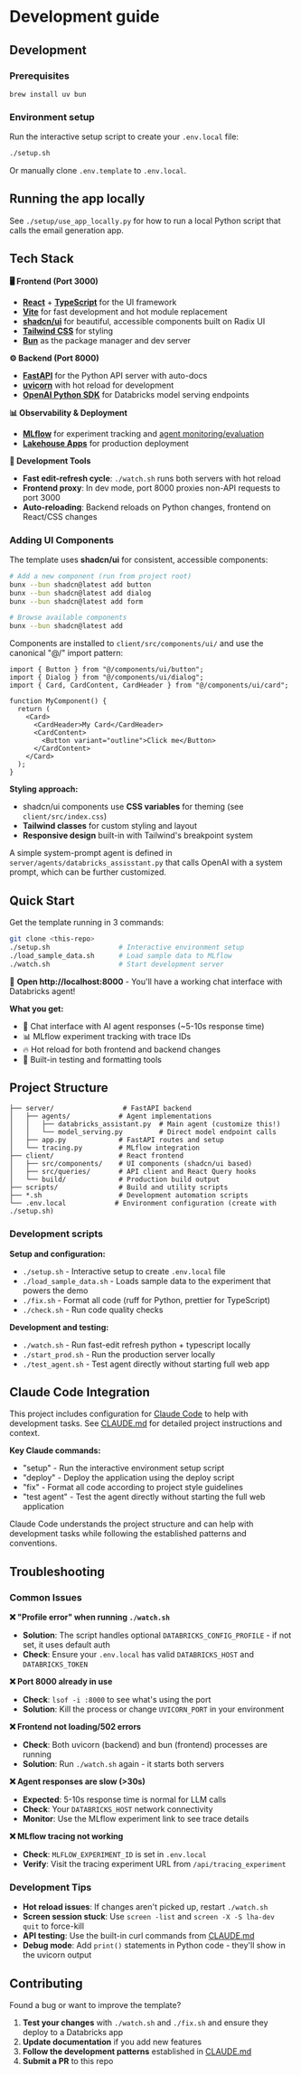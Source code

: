 # Development guide

## Development

### Prerequisites

```
brew install uv bun
```

### Environment setup

Run the interactive setup script to create your `.env.local` file:

```bash
./setup.sh
```

Or manually clone `.env.template` to `.env.local`.

## Running the app locally

See `./setup/use_app_locally.py` for how to run a local Python script that calls the email generation app.

## Tech Stack

**🖥️ Frontend (Port 3000)**

- **[React](https://react.dev/)** + **[TypeScript](https://www.typescriptlang.org/)** for the UI framework
- **[Vite](https://vitejs.dev/)** for fast development and hot module replacement
- **[shadcn/ui](https://ui.shadcn.com/)** for beautiful, accessible components built on Radix UI
- **[Tailwind CSS](https://tailwindcss.com/)** for styling
- **[Bun](https://bun.sh/)** as the package manager and dev server

**⚙️ Backend (Port 8000)**

- **[FastAPI](https://fastapi.tiangolo.com/)** for the Python API server with auto-docs
- **[uvicorn](https://www.uvicorn.org/)** with hot reload for development
- **[OpenAI Python SDK](https://github.com/openai/openai-python)** for Databricks model serving endpoints

**📊 Observability & Deployment**

- **[MLflow](https://mlflow.org/)** for experiment tracking and [agent monitoring/evaluation](https://docs.databricks.com/aws/en/mlflow3/genai/eval-monitor/)
- **[Lakehouse Apps](https://www.databricks.com/product/databricks-apps)** for production deployment

**🔧 Development Tools**

- **Fast edit-refresh cycle**: `./watch.sh` runs both servers with hot reload
- **Frontend proxy**: In dev mode, port 8000 proxies non-API requests to port 3000
- **Auto-reloading**: Backend reloads on Python changes, frontend on React/CSS changes

### Adding UI Components

The template uses **shadcn/ui** for consistent, accessible components:

```bash
# Add a new component (run from project root)
bunx --bun shadcn@latest add button
bunx --bun shadcn@latest add dialog
bunx --bun shadcn@latest add form

# Browse available components
bunx --bun shadcn@latest add
```

Components are installed to `client/src/components/ui/` and use the canonical "@/" import pattern:

```tsx
import { Button } from "@/components/ui/button";
import { Dialog } from "@/components/ui/dialog";
import { Card, CardContent, CardHeader } from "@/components/ui/card";

function MyComponent() {
  return (
    <Card>
      <CardHeader>My Card</CardHeader>
      <CardContent>
        <Button variant="outline">Click me</Button>
      </CardContent>
    </Card>
  );
}
```

**Styling approach:**

- shadcn/ui components use **CSS variables** for theming (see `client/src/index.css`)
- **Tailwind classes** for custom styling and layout
- **Responsive design** built-in with Tailwind's breakpoint system

A simple system-prompt agent is defined in `server/agents/databricks_assisstant.py` that calls OpenAI with a system prompt, which can be further customized.

## Quick Start

Get the template running in 3 commands:

```bash
git clone <this-repo>
./setup.sh                 # Interactive environment setup
./load_sample_data.sh      # Load sample data to MLflow
./watch.sh                 # Start development server
```

🎉 **Open http://localhost:8000** - You'll have a working chat interface with Databricks agent!

**What you get:**

- 🤖 Chat interface with AI agent responses (~5-10s response time)
- 📊 MLflow experiment tracking with trace IDs
- 🔥 Hot reload for both frontend and backend changes
- 🧪 Built-in testing and formatting tools

## Project Structure

```
├── server/                 # FastAPI backend
│   ├── agents/            # Agent implementations
│   │   ├── databricks_assistant.py  # Main agent (customize this!)
│   │   └── model_serving.py         # Direct model endpoint calls
│   ├── app.py             # FastAPI routes and setup
│   └── tracing.py         # MLflow integration
├── client/                # React frontend
│   ├── src/components/    # UI components (shadcn/ui based)
│   ├── src/queries/       # API client and React Query hooks
│   └── build/             # Production build output
├── scripts/               # Build and utility scripts
├── *.sh                   # Development automation scripts
└── .env.local            # Environment configuration (create with ./setup.sh)
```

### Development scripts

**Setup and configuration:**

- `./setup.sh` - Interactive setup to create `.env.local` file
- `./load_sample_data.sh` - Loads sample data to the experiment that powers the demo
- `./fix.sh` - Format all code (ruff for Python, prettier for TypeScript)
- `./check.sh` - Run code quality checks

**Development and testing:**

- `./watch.sh` - Run fast-edit refresh python + typescript locally
- `./start_prod.sh` - Run the production server locally
- `./test_agent.sh` - Test agent directly without starting full web app

## Claude Code Integration

This project includes configuration for [Claude Code](https://docs.anthropic.com/en/docs/claude-code) to help with development tasks. See [CLAUDE.md](./CLAUDE.md) for detailed project instructions and context.

**Key Claude commands:**

- "setup" - Run the interactive environment setup script
- "deploy" - Deploy the application using the deploy script
- "fix" - Format all code according to project style guidelines
- "test agent" - Test the agent directly without starting the full web application

Claude Code understands the project structure and can help with development tasks while following the established patterns and conventions.

## Troubleshooting

### Common Issues

**❌ "Profile error" when running `./watch.sh`**

- **Solution**: The script handles optional `DATABRICKS_CONFIG_PROFILE` - if not set, it uses default auth
- **Check**: Ensure your `.env.local` has valid `DATABRICKS_HOST` and `DATABRICKS_TOKEN`

**❌ Port 8000 already in use**

- **Check**: `lsof -i :8000` to see what's using the port
- **Solution**: Kill the process or change `UVICORN_PORT` in your environment

**❌ Frontend not loading/502 errors**

- **Check**: Both uvicorn (backend) and bun (frontend) processes are running
- **Solution**: Run `./watch.sh` again - it starts both servers

**❌ Agent responses are slow (>30s)**

- **Expected**: 5-10s response time is normal for LLM calls
- **Check**: Your `DATABRICKS_HOST` network connectivity
- **Monitor**: Use the MLflow experiment link to see trace details

**❌ MLflow tracing not working**

- **Check**: `MLFLOW_EXPERIMENT_ID` is set in `.env.local`
- **Verify**: Visit the tracing experiment URL from `/api/tracing_experiment`

### Development Tips

- **Hot reload issues**: If changes aren't picked up, restart `./watch.sh`
- **Screen session stuck**: Use `screen -list` and `screen -X -S lha-dev quit` to force-kill
- **API testing**: Use the built-in curl commands from [CLAUDE.md](./CLAUDE.md)
- **Debug mode**: Add `print()` statements in Python code - they'll show in the uvicorn output

## Contributing

Found a bug or want to improve the template?

1. **Test your changes** with `./watch.sh` and `./fix.sh` and ensure they deploy to a Databricks app
2. **Update documentation** if you add new features
3. **Follow the development patterns** established in [CLAUDE.md](./CLAUDE.md)
4. **Submit a PR** to this repo
